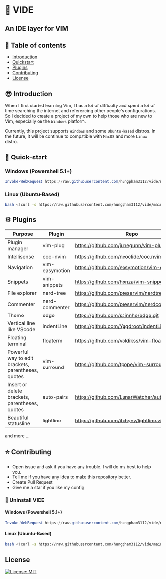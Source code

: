 # :cactus: VIDE

## An IDE layer for VIM

## :book: Table of contents

- [Introduction](#introduction)
- [Quickstart](#quick-start)
- [Plugins](#plugins)
- [Contributing](#contributing)
- [License](#license)

## :sunglasses: Introduction

When I first started learning Vim, I had a lot of difficulty and spent a lot of
time searching the internet and referencing other people's configurations. So I
decided to create a project of my own to help those who are new to Vim,
especially on the `Windows` platform.

Currently, this project supports `Windows` and some `Ubuntu-based` distros.
In the future, it will be continue to compatible with `MacOS` and more `Linux` distro.

## :rocket: Quick-start

### Windows (Powershell 5.1+)

```powershell
Invoke-WebRequest https://raw.githubusercontent.com/hungpham3112/vide/main/bin/install.ps1 -UseBasicParsing | Invoke-Expression
```

### Linux (Ubuntu-Based)

```sh
bash <(curl -s https://raw.githubusercontent.com/hungpham3112/vide/main/bin/install.sh)
```

## :gear: Plugins

| Purpose | Plugin | Repo |
| ------ | ------ | ------ |
| Plugin manager | vim-plug | <https://github.com/junegunn/vim-plug.git> |
| Intellisense | coc-nvim | <https://github.com/neoclide/coc.nvim.git> |
| Navigation | vim-easymotion | <https://github.com/easymotion/vim-easymotion> |
| Snippets | vim-snippets | <https://github.com/honza/vim-snippets> |
| File explorer | nerd-tree |  <https://github.com/preservim/nerdtree.git> |
| Commenter | nerd-commenter | <https://github.com/preservim/nerdcommenter.git> |
| Theme | edge  | <https://github.com/sainnhe/edge.git>|
| Vertical line like VScode| indentLine  | <https://github.com/Yggdroot/indentLine.git> |
| Floating terminal | floaterm  | <https://github.com/voldikss/vim-floaterm.git> |
| Powerful way to edit<br>brackets, parentheses, quotes | vim-surround  |  <https://github.com/tpope/vim-surround.git>|
| Insert or delete<br>brackets, parentheses, quotes | auto-pairs  |  <https://github.com/LunarWatcher/auto-pairs.git> |
| Beautiful statusline | lightline |  <https://github.com/itchyny/lightline.vim> |
and more ...

## :star: Contributing

- Open issue and ask if you have any trouble. I will do my best to help you.
- Tell me if you have any idea to make this repository better.
- Create Pull Request
- Give me a star if you like my config

### :wrench: Uninstall VIDE

#### Windows (Powershell 5.1+)

```powershell
Invoke-WebRequest https://raw.githubusercontent.com/hungpham3112/vide/main/bin/uninstall.ps1 -UseBasicParsing | Invoke-Expression
```

#### Linux (Ubuntu-Based)

```sh
bash <(curl -s https://raw.githubusercontent.com/hungpham3112/vide/main/bin/install.sh)
```

## License

[![License: MIT](https://img.shields.io/badge/License-MIT-yellow.svg)](https://opensource.org/licenses/MIT)
